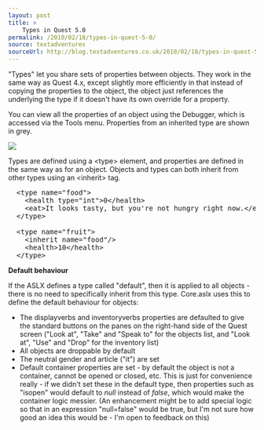 ```yaml
---
layout: post
title: >
    Types in Quest 5.0
permalink: /2010/02/18/types-in-quest-5-0/
source: textadventures
sourceUrl: http://blog.textadventures.co.uk/2010/02/18/types-in-quest-5-0/
---
```

<p>"Types" let you share sets of properties between objects. They work in the same way as Quest 4.x, except slightly more efficiently in that instead of copying the properties to the object, the object just references the underlying the type if it doesn't have its own override for a property.</p>

<p>You can view all the properties of an object using the Debugger, which is accessed via the Tools menu. Properties from an inherited type are shown in grey.</p>

<img src="/images/debugger.png">

<p>Types are defined using a &lt;type&gt; element, and properties are defined in the same way as for an object. Objects and types can both inherit from other types using an &lt;inherit&gt; tag.</p>

<pre>
  &lt;type name="food"&gt;
    &lt;health type="int"&gt;0&lt;/health&gt;
    &lt;eat&gt;It looks tasty, but you're not hungry right now.&lt;/eat&gt;
  &lt;/type&gt;

  &lt;type name="fruit"&gt;
    &lt;inherit name="food"/&gt;
    &lt;health&gt;10&lt;/health&gt;
  &lt;/type&gt;
</pre>

<p><b>Default behaviour</b></p>

<p>If the ASLX defines a type called "default", then it is applied to all objects - there is no need to specifically inherit from this type. Core.aslx uses this to define the default behaviour for objects:</p>

<ul>
<li>The displayverbs and inventoryverbs properties are defaulted to give the standard buttons on the panes on the right-hand side of the Quest screen ("Look at", "Take" and "Speak to" for the objects list, and "Look at", "Use" and "Drop" for the inventory list)</li>
<li>All objects are droppable by default</li>
<li>The neutral gender and article ("it") are set</li>
<li>Default container properties are set - by default the object is not a container, cannot be opened or closed, etc. This is just for convenience really - if we didn't set these in the default type, then properties such as "isopen" would default to <i>null</i> instead of <i>false</i>, which would make the container logic messier. (An enhancement might be to add special logic so that in an expression "null=false" would be true, but I'm not sure how good an idea this would be - I'm open to feedback on this)</li>